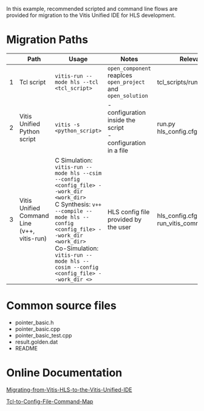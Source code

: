 In this example, recommended scripted and command line flows are provided for migration to the Vitis Unified IDE for HLS development.

# Migration Paths
||Path|Usage|Notes|Relevant files|
|-|-|-|-|-|
|1| Tcl script| ```vitis-run --mode hls --tcl <tcl_script>```|```open_component``` reaplces ```open_project``` and ```open_solution```|tcl_scripts/run_vitis_unified.tcl|
|2| Vitis Unified Python script|```vitis -s <python_script>```|- configuration inside the script<br>- configuration in a file|run.py<br> hls_config.cfg (optional)|
|3| Vitis Unified Command Line<br> (v++, vitis-run)|C Simulation: ```vitis-run --mode hls --csim --config <config_file> --work_dir <work_dir>```<br> C Synthesis: ```v++ --compile --mode hls --config <config_file> --work_dir <work_dir>```<br> Co-Simulation: ```vitis-run --mode hls --cosim --config <config_file> --work_dir <>``` |HLS config file provided by the user|hls_config.cfg<br> run_vitis_commandline.sh|

# Common source files
- pointer_basic.h
- pointer_basic.cpp
- pointer_basic_test.cpp
- result.golden.dat
- README

# Online Documentation
[Migrating-from-Vitis-HLS-to-the-Vitis-Unified-IDE](https://docs.amd.com/r/en-US/ug1399-vitis-hls/Migrating-from-Vitis-HLS-to-the-Vitis-Unified-IDE)

[Tcl-to-Config-File-Command-Map](https://docs.amd.com/r/en-US/ug1399-vitis-hls/Tcl-to-Config-File-Command-Map)

